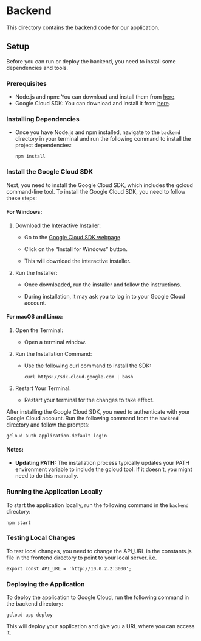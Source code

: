 # Backend

This directory contains the backend code for our application.

## Setup

Before you can run or deploy the backend, you need to install some dependencies and tools.

### Prerequisites

- Node.js and npm: You can download and install them from [here](https://nodejs.org/).
- Google Cloud SDK: You can download and install it from [here](https://cloud.google.com/sdk/docs/install).

### Installing Dependencies

- Once you have Node.js and npm installed, navigate to the `backend` directory in your terminal and run the following command to install the project dependencies:

    ```
    npm install
    ```

### Install the Google Cloud SDK

Next, you need to install the Google Cloud SDK, which includes the gcloud command-line tool. To install the Google Cloud SDK, you need to follow these steps:

#### For Windows:

1. Download the Interactive Installer:

    - Go to the [Google Cloud SDK webpage](https://cloud.google.com/sdk/docs/install).

    - Click on the “Install for Windows” button.

    - This will download the interactive installer.

2. Run the Installer:

    - Once downloaded, run the installer and follow the instructions.

    - During installation, it may ask you to log in to your Google Cloud account.

#### For macOS and Linux:

1. Open the Terminal:

    - Open a terminal window.

2. Run the Installation Command:

    - Use the following curl command to install the SDK:

        ```
        curl https://sdk.cloud.google.com | bash
        ```

3. Restart Your Terminal:

    - Restart your terminal for the changes to take effect.

After installing the Google Cloud SDK, you need to authenticate with your Google Cloud account. Run the following command from the `backend` directory and follow the prompts:

```
gcloud auth application-default login
```

#### Notes:

- **Updating PATH:** The installation process typically updates your PATH environment variable to include the gcloud tool. If it doesn't, you might need to do this manually.


### Running the Application Locally

To start the application locally, run the following command in the `backend` directory:

```
npm start
```

### Testing Local Changes

To test local changes, you need to change the API_URL in the constants.js file in the frontend directory to point to your local server. i.e.

```
export const API_URL = 'http://10.0.2.2:3000';
```

### Deploying the Application

To deploy the application to Google Cloud, run the following command in the backend directory:

```
gcloud app deploy
```


This will deploy your application and give you a URL where you can access it.


